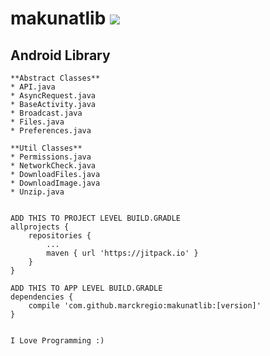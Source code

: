 # makunatlib [![](https://jitpack.io/v/marckregio/makunatlib.svg)](https://jitpack.io/#marckregio/makunatlib)
## Android Library

	**Abstract Classes**
	* API.java
	* AsyncRequest.java
	* BaseActivity.java
	* Broadcast.java
	* Files.java
	* Preferences.java
	
	**Util Classes**
	* Permissions.java
	* NetworkCheck.java
	* DownloadFiles.java
	* DownloadImage.java
	* Unzip.java
	

	ADD THIS TO PROJECT LEVEL BUILD.GRADLE
	allprojects {
		repositories {
			...
			maven { url 'https://jitpack.io' }
		}
	}
	
	ADD THIS TO APP LEVEL BUILD.GRADLE
	dependencies {
		compile 'com.github.marckregio:makunatlib:[version]'
	}
	

	I Love Programming :) 
